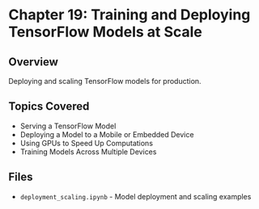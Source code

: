 # Chapter 19: Training and Deploying TensorFlow Models at Scale

## Overview
Deploying and scaling TensorFlow models for production.

## Topics Covered
- Serving a TensorFlow Model
- Deploying a Model to a Mobile or Embedded Device
- Using GPUs to Speed Up Computations
- Training Models Across Multiple Devices

## Files
- `deployment_scaling.ipynb` - Model deployment and scaling examples

